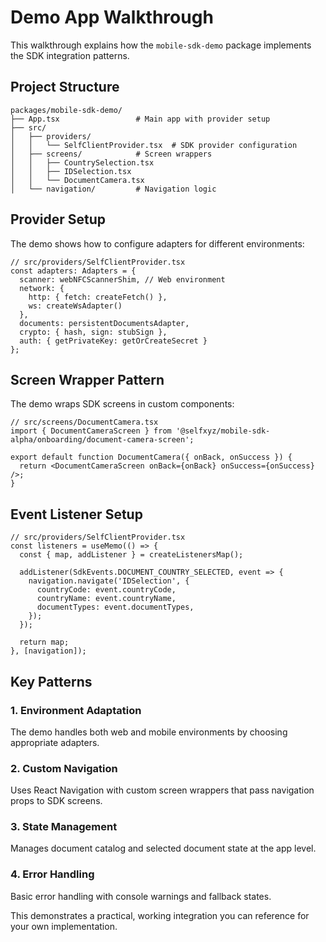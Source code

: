 # Demo App Walkthrough

This walkthrough explains how the `mobile-sdk-demo` package implements the SDK integration patterns.

## Project Structure

```
packages/mobile-sdk-demo/
├── App.tsx                 # Main app with provider setup
├── src/
│   ├── providers/
│   │   └── SelfClientProvider.tsx  # SDK provider configuration
│   ├── screens/            # Screen wrappers
│   │   ├── CountrySelection.tsx
│   │   ├── IDSelection.tsx  
│   │   └── DocumentCamera.tsx
│   └── navigation/         # Navigation logic
```

## Provider Setup

The demo shows how to configure adapters for different environments:

```tsx
// src/providers/SelfClientProvider.tsx
const adapters: Adapters = {
  scanner: webNFCScannerShim, // Web environment
  network: {
    http: { fetch: createFetch() },
    ws: createWsAdapter()
  },
  documents: persistentDocumentsAdapter,
  crypto: { hash, sign: stubSign },
  auth: { getPrivateKey: getOrCreateSecret }
};
```

## Screen Wrapper Pattern

The demo wraps SDK screens in custom components:

```tsx
// src/screens/DocumentCamera.tsx
import { DocumentCameraScreen } from '@selfxyz/mobile-sdk-alpha/onboarding/document-camera-screen';

export default function DocumentCamera({ onBack, onSuccess }) {
  return <DocumentCameraScreen onBack={onBack} onSuccess={onSuccess} />;
}
```

## Event Listener Setup

```tsx
// src/providers/SelfClientProvider.tsx
const listeners = useMemo(() => {
  const { map, addListener } = createListenersMap();

  addListener(SdkEvents.DOCUMENT_COUNTRY_SELECTED, event => {
    navigation.navigate('IDSelection', {
      countryCode: event.countryCode,
      countryName: event.countryName,
      documentTypes: event.documentTypes,
    });
  });

  return map;
}, [navigation]);
```

## Key Patterns

### 1. Environment Adaptation
The demo handles both web and mobile environments by choosing appropriate adapters.

### 2. Custom Navigation
Uses React Navigation with custom screen wrappers that pass navigation props to SDK screens.

### 3. State Management  
Manages document catalog and selected document state at the app level.

### 4. Error Handling
Basic error handling with console warnings and fallback states.

This demonstrates a practical, working integration you can reference for your own implementation.